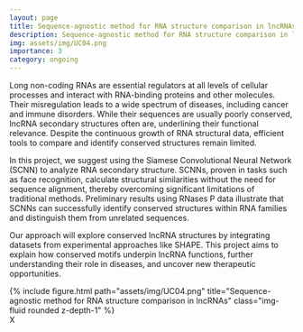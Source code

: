 ```yaml
---
layout: page
title: Sequence-agnostic method for RNA structure comparison in lncRNAs
description: Sequence-agnostic method for RNA structure comparison in lncRNAs.
img: assets/img/UC04.png
importance: 3
category: ongoing
---
```


Long non-coding RNAs are essential regulators at all levels of cellular processes and interact with RNA-binding proteins and other molecules. Their misregulation leads to a wide spectrum of diseases, including cancer and immune disorders. While their sequences are usually poorly conserved, lncRNA secondary structures often are, underlining their functional relevance. Despite the continuous growth of RNA structural data, efficient tools to compare and identify conserved structures remain limited.

In this project, we suggest using the Siamese Convolutional Neural Network (SCNN) to analyze RNA secondary structure. SCNNs, proven in tasks such as face recognition, calculate structural similarities without the need for sequence alignment, thereby overcoming significant limitations of traditional methods. Preliminary results using RNases P data illustrate that SCNNs can successfully identify conserved structures within RNA families and distinguish them from unrelated sequences.

Our approach will explore conserved lncRNA structures by integrating datasets from experimental approaches like SHAPE. This project aims to explain how conserved motifs underpin lncRNA functions, further understanding their role in diseases, and uncover new therapeutic opportunities.




<div class="row">
    <div class="col-sm mt-3 mt-md-0">
        {% include figure.html path="assets/img/UC04.png" title="Sequence-agnostic method for RNA structure comparison in lncRNAs" class="img-fluid rounded z-depth-1" %}
    </div>
</div>

<div class="caption">
	X
</div>


